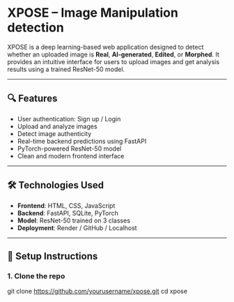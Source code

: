 # XPOSE – Image Manipulation detection

XPOSE is a deep learning-based web application designed to detect whether an uploaded image is **Real**, **AI-generated**, **Edited**, or **Morphed**. It provides an intuitive interface for users to upload images and get analysis results using a trained ResNet-50 model.

---

## 🔍 Features

- User authentication: Sign up / Login
- Upload and analyze images
- Detect image authenticity
- Real-time backend predictions using FastAPI
- PyTorch-powered ResNet-50 model
- Clean and modern frontend interface

---

## 🛠 Technologies Used

- **Frontend**: HTML, CSS, JavaScript
- **Backend**: FastAPI, SQLite, PyTorch
- **Model**: ResNet-50 trained on 3 classes
- **Deployment**: Render / GitHub / Localhost

---

## 🚀 Setup Instructions

### 1. Clone the repo

git clone https://github.com/yourusername/xpose.git
cd xpose
